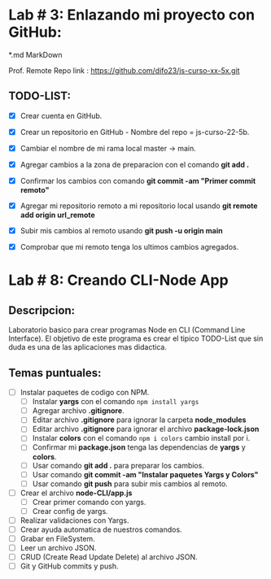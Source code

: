 
# Lab # 3: Enlazando mi proyecto con GitHub:
 *.md MarkDown

Prof. Remote Repo link : https://github.com/difo23/js-curso-xx-5x.git

## TODO-LIST:
 * [x] Crear cuenta en GitHub.
 * [x] Crear un repositorio en GitHub - Nombre del repo = js-curso-22-5b.
 * [x] Cambiar el nombre de mi rama local master -> main. 
 * [x] Agregar cambios a la zona de preparacion con el comando **git add .** 
 * [x] Confirmar los cambios con comando **git commit -am "Primer commit remoto"**
 * [x] Agregar mi repositorio remoto a mi repositorio local usando **git remote add origin url_remote**
 * [x] Subir mis cambios al remoto usando **git push -u origin main**
 * [x] Comprobar que mi remoto tenga los ultimos cambios agregados.
  
  
# Lab # 8: Creando CLI-Node App

## Descripcion:
 Laboratorio basico para crear programas Node en CLI (Command Line Interface). El objetivo de este programa es crear el tipico TODO-List que sin duda es una de las aplicaciones mas didactica. 


## Temas puntuales:

* [ ] Instalar paquetes de codigo con NPM.
  * [ ] Instalar **yargs** con el comando ```npm install yargs``` 
  * [ ] Agregar archivo **.gitignore**.
  * [ ] Editar archivo **.gitignore** para ignorar la carpeta **node_modules**
  * [ ] Editar archivo **.gitignore** para ignorar el archivo **package-lock.json**
  * [ ] Instalar **colors** con el comando ```npm i colors``` cambio install por i. 
  * [ ] Confirmar mi **package.json** tenga las dependencias de **yargs** y **colors**.
  * [ ] Usar comando **git add .** para preparar los cambios.
  * [ ] Usar comando **git commit -am "Instalar paquetes Yargs y Colors"**
  * [ ] Usar comando **git push** para subir mis cambios al remoto.
* [ ] Crear el archivo **node-CLI/app.js**
  * [ ] Crear primer comando con yargs.  
  * [ ] Crear config de yargs.
* [ ] Realizar validaciones con Yargs.
* [ ] Crear ayuda automatica de nuestros comandos.
* [ ] Grabar en FileSystem.
* [ ] Leer un archivo JSON.
* [ ] CRUD (Create Read Update Delete) al archivo JSON.
* [ ] Git y GitHub commits y push. 
